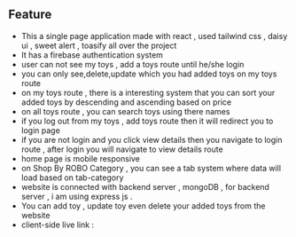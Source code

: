 ## Feature 
- This a single page application made with react , used tailwind css , daisy ui , sweet alert , toasify  all over the project 
- It has a firebase authentication system 
- user can not see my toys , add a toys route until he/she login
- you can only see,delete,update which you had added toys on my toys route
- on my toys route , there is a interesting system that you can sort your added toys by descending and ascending based on price
- on all toys route , you can search toys using there names
- if you log out from my toys , add toys route then it will redirect you to login page 
- if you are not login and you click view details then you navigate to login route , after login you will navigate to view details route
- home page is mobile responsive
- on Shop By ROBO Category , you can see a tab system where data will load based on tab-category
- website is connected with backend server , mongoDB , for backend server , i am using express js . 
- You can add toy , update toy even delete your added toys from the website 
- client-side live link : 